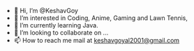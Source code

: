 - 👋 Hi, I’m @KeshavGoy
- 👀 I’m interested in Coding, Anime, Gaming and Lawn Tennis,
- 🌱 I’m currently learning Java.
- 💞️ I’m looking to collaborate on ...
- 📫 How to reach me mail at keshavgoyal2001@gmail.com

<!---
KeshavGoy/KeshavGoy is a ✨ special ✨ repository because its `README.md` (this file) appears on your GitHub profile.
You can click the Preview link to take a look at your changes.
--->
